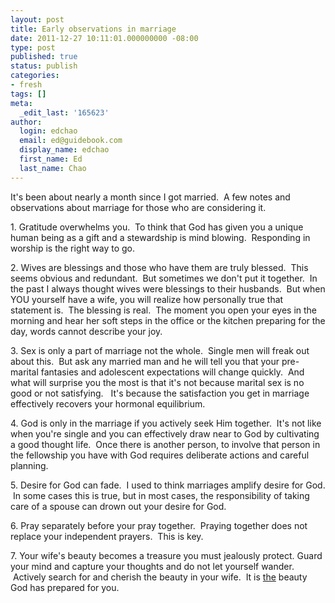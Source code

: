 ```yaml
---
layout: post
title: Early observations in marriage
date: 2011-12-27 10:11:01.000000000 -08:00
type: post
published: true
status: publish
categories:
- fresh
tags: []
meta:
  _edit_last: '165623'
author:
  login: edchao
  email: ed@guidebook.com
  display_name: edchao
  first_name: Ed
  last_name: Chao
---
```

<p>It's been about nearly a month since I got married.  A few notes and observations about marriage for those who are considering it.</p>
<p>1. Gratitude overwhelms you.  To think that God has given you a unique human being as a gift and a stewardship is mind blowing.  Responding in worship is the right way to go.</p>
<p>2. Wives are blessings and those who have them are truly blessed.  This seems obvious and redundant.  But sometimes we don't put it together.  In the past I always thought wives were blessings to their husbands.  But when YOU yourself have a wife, you will realize how personally true that statement is.  The blessing is real.  The moment you open your eyes in the morning and hear her soft steps in the office or the kitchen preparing for the day, words cannot describe your joy.</p>
<p>3. Sex is only a part of marriage not the whole.  Single men will freak out about this.  But ask any married man and he will tell you that your pre-marital fantasies and adolescent expectations will change quickly.  And what will surprise you the most is that it's not because marital sex is no good or not satisfying.   It's because the satisfaction you get in marriage effectively recovers your hormonal equilibrium.</p>
<p>4. God is only in the marriage if you actively seek Him together.  It's not like when you're single and you can effectively draw near to God by cultivating a good thought life.  Once there is another person, to involve that person in the fellowship you have with God requires deliberate actions and careful planning.</p>
<p>5. Desire for God can fade.  I used to think marriages amplify desire for God.  In some cases this is true, but in most cases, the responsibility of taking care of a spouse can drown out your desire for God.</p>
<p>6. Pray separately before your pray together.  Praying together does not replace your independent prayers.  This is key.</p>
<p>7. Your wife's beauty becomes a treasure you must jealously protect. Guard your mind and capture your thoughts and do not let yourself wander.  Actively search for and cherish the beauty in your wife.  It is <span style="text-decoration:underline;">the</span> beauty God has prepared for you.</p>
